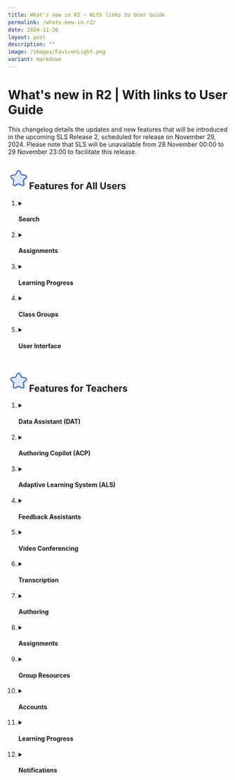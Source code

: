 ```yaml
---
title: What's new in R2 – With links to User Guide
permalink: /whats-new-in-r2/
date: 2024-11-26
layout: post
description: ""
image: /images/FaviconLight.png
variant: markdown
---
```

<h1>What's new in R2 | With links to User Guide</h1>
<p>This changelog details the updates and new features that will be introduced in the upcoming SLS Release 2, scheduled for release on November 29, 2024. Please note that SLS will be unavailable from 28 November 00:00 to 29 November 23:00 to facilitate this release.</p>
<h2><img src="/images/Icons/Star.svg" style="width:3rem; display: inline;">Features for All Users</h2>
<ol>
<li><details><summary><h4>Search</h4></summary>
<ul>
<li><strong>New Search Interface</strong>: Teachers and students can use improved filter options, including author/collaborator names, to refine their search results across multiple locations. Search results will now include a preview of the resource content referenced in the search, with search match indicators and search terms bolded in green.</li>
</ul></details></li>

<li><details><summary><h4>Assignments</h4></summary>
<ul>
<li><strong>Page Navigation Anchoring</strong>: The page navigation bar is now anchored to the top, ensuring that page numbers remain visible for paginated activities or quizzes.</li>
<li><strong>Annotations on Media</strong>: Teachers and students can create annotations linked to specific timestamps in video or audio files within assignments. When an annotation is made, a pin indicator will appear on the media player. Clicking the pin will navigate users to the corresponding timestamp. These annotations can also be viewed in the transcript (if generated by the teacher), and media titles will be displayed on the annotation cards.</li>
<li><strong>Annotation Drawer Improvements:</strong> Teachers and students can view notes and annotations clustered by component in the annotation drawer. The drawer will be closed by default in assignments and modules, but users can choose to collapse or expand all annotations. For activities or quizzes with multiple pages, a pagination divider will be included in the drawer. Enhanced anchoring interactions in the annotation drawer will improve navigation between notes, annotations, and content.</li>
<li><strong>Module Loading</strong>: A refresh button has been added to the Interactive Thinking Tool (ITT), discussion boards, and aggregated student responses (teachers only) to update and display new responses, highlighted by a yellow dot.</li>
<li><strong>Tamil E-Dictionary</strong>: Teachers can enable the Tamil E-Dictionary under Module Settings. When enabled, teachers and students can retrieve definitions and audio clips with correct pronunciation of words and add selected words with definitions to their notes and annotations.</li>
</ul>
</details></li>
<li><details><summary><h4>Learning Progress</h4></summary>
<ul>
<li><strong>Tracking Multiple Class Groups</strong>: Teachers and students can select multiple class groups to view students’ learning progress for assignments and self-study modules, as well as generate learning reports for multiple class groups. This also applies to the Adaptive Learning System (ALS).</li>
<li><strong>Custom and MOE-Level Content Maps:</strong> Teachers and students can view both MOE-Level and their own schools’ custom content maps in Learning Progress.</li>
</ul>
</details></li>
<li><details><summary><h4>Class Groups</h4></summary>
<ul>
<li><strong>Data Archival</strong>: Class groups older than four years will be automatically archived.</li>
</ul>
</details></li>
<li><details><summary><h4>User Interface</h4></summary>
<ul>
<li><strong>Table Height</strong>: The maximum height of tables has been optimised to minimise scrolling of the selection bar.</li>
<li><strong>Font Enhancements</strong>: Teachers and students can apply a wider variety of font types in the rich text editor with the inclusion of a new Tamil font and other new English fonts.</li>
</ul>
</details></li>
</ol>
<h2><img src="/images/Icons/Star.svg" style="width:3rem; display: inline;">Features for Teachers</h2>
<ol>
<li><details><summary><h4>Data Assistant (DAT)</h4></summary>
<ul>
<li><strong>Analyse Responses</strong>: This <a target="_blank" href="/teacher-user-guide/assess/analyse-students-responses-with-data-assistant/">new feature</a> allows teachers to ask stock or customised questions about data in the Aggregated Student Response page for Free-Response Questions, the Interactive Thinking Tool (ITT), the discussion boards and forums. Teachers can query data for trends and analysis using customisable queries.</li>
<li><strong>Follow-up</strong>: Teachers can view a list of students clustered based on set criteria and perform follow-up actions like mass-adding comments and/or filtering students. They can also bookmark responses in ITT and add keyword tags to posts in the discussion boards and forums.</li>
</ul>
</details></li>
<li><details><summary><h4>Authoring Copilot (ACP)</h4></summary>
<ul>
<li><strong>Additional Question Types</strong>: Teachers can use <a target="_blank" href="/teacher-user-guide/author/use-authoring-copilot-to-create-new-quizzes/">ACP</a> to generate more question types like Error Editing, Fill-in-the-Blanks and Interactive Thinking Tool.</li>
<li><strong>Suggested Answer for Free Response Questions</strong>: Teachers can generate suggested answers alongside Free Response Questions.</li>
<li><strong>Direct Generation from Component Bar:</strong> Teachers can use <a target="_blank" href="/teacher-user-guide/author/use-authoring-copilot-to-create-new-activities-components/">ACP to generate components</a>  directly from the component bar, and regenerate components based on existing components.</li>
<li><strong>Templates</strong>: Teachers can select MOE or personal templates in SLS for ACP to use in generating sections, activities, quizzes and/or components.</li>
<li><strong>Subject/Level Tagging</strong>: Teachers can now tag subjects and levels independently without content map dependency.</li>
</ul>
</details></li>
<li><details><summary><h4>Adaptive Learning System (ALS)</h4></summary>
<ul>
<li><strong>Prioritisation</strong>: Teachers can select topics/subtopics for ALS to prioritise in recommending to students in class groups, and alert students to these recommendations by sending notifications.</li>
<li><strong>Linked Activities</strong>: Teachers can <a target="_blank" href="/teacher-user-guide/discover/link-activities-in-als-content/">link activities</a>  to be recommended in a series in ALS.</li>
</ul>
</details></li>
<li><details><summary><h4>Feedback Assistants</h4></summary>
<ul>
<li><strong>Combine Feedback Assistants</strong>: Teachers can send students’ responses to both <a target="_blank" href="/teacher-user-guide/assess/add-language-feedback-assistant-for-english/">Language Feedback Assistant for English (LangFA-EL)</a> and <a target="_blank" href="/teacher-user-guide/assess/add-short-answer-feedback-assistant/">Short Answer Feedback Assistant (ShortAnsFA)</a> to allow students to receive more than one type of feedback in a single response.</li>
</ul>
</details></li>
<li><details><summary><h4>Video Conferencing</h4></summary>
<ul>
<li><strong>Google Meet Links</strong>: Teachers can <a target="_blank" href="/teacher-user-guide/collaborate/add-google-meet-link/">create Google Meet video conference links</a> from their linked Google accounts for Class Groups and Assignments, specific to module, section, activity and teams within activities. Unique assignment Google Meet links can be generated by activities or teams for differentiated access. Teachers have the option to set different levels of security — Restricted, Trusted, or Open — based on their preference and use case.</li>
</ul>
</details></li>
<li><details><summary><h4>Transcription</h4></summary>
<ul>
<li><strong>Video/ Audio Transcription</strong>: If <a target="_blank" href="/teacher-user-guide/author/insert-transcript-for-video-audio/">transcription is enabled</a>, teachers can view the entire transcript with timestamps on the audio and video details subpage.</li>
</ul>
</details></li>
<li><details><summary><h4>Authoring</h4></summary>
<ul>
<li><strong>Module Plan</strong>: Teachers can view module, section, activity and quiz notes, as well as descriptions and durations (if applicable) in the Module Plan and print it for use in non-digital&nbsp;lessons.</li>
<li><strong>Split-Page Media</strong>: &nbsp;When splitting PowerPoint files across pages in activities, placeholders will be shown based on the number of slides uploaded, allowing teachers to navigate elsewhere while the media is being processed.</li>
<li><strong>Split YouTube Videos Across Pages</strong>:&nbsp;Teachers can split YouTube videos across pages in an activity based on defined timestamps and set strict start and end times for these videos.</li>
<li><strong>Interactive Response Questions</strong>: Teachers can set interactive response questions that automatically return marks to students after their attempt. These questions can be set by uploading corresponding HTML5 files to the Free-Response Question.</li>
<li><strong>Quiz-level Rubrics</strong>: Teachers can create and apply quiz-level grading rubrics, with the option to hide them before student attempts. After their attempt, students will be able to see their awarded bands from the rubrics.</li>
<li><strong>Rubrics Bands</strong>: The number of rubric bands has been expanded to allow up to 8 bands.</li>
<li><strong>Hiding Quiz Marks</strong>: Teachers can choose to hide quiz marks in the quiz settings, which will hide quiz scores, rubric marks, and marks for each question.</li>
<li><strong>Different Option Marks</strong>: Teachers can now allocate different marks to options in Multiple-Choice Questions (MCQs) and Multiple-Response Questions (MRQs).</li>
<li><strong>Active Learning Process Tagging of Quiz</strong>: Newly-created quizzes will be auto-tagged to “Custom” instead of “Facilitate Demonstration of Learning” under Active Learning Process (ALP).</li>
<li><strong>Automated Tagging</strong>: Module tags will be automatically applied to newly-created sections, and section tags will be automatically applied to newly-created components.</li>
</ul>
</details></li>
<li><details><summary><h4>Assignments</h4></summary>
<ul>
<li><strong>Assignment Due Date</strong>: Teachers can now set assignment due date beyond 15 December.</li>
<li><strong>Report Downloading</strong>: Teachers can download assignment marks and responses directly from the class group assignment listing.</li>
</ul>
</details></li>
<li><details><summary><h4>Group Resources</h4></summary>
<ul>
<li><strong>Report Downloading</strong>: Teachers can download resource marks and responses directly from the class group resource listing.</li>
</ul>
</details></li>	
<li><details><summary><h4>Accounts</h4></summary>
<ul>
<li><strong>Account Lock</strong>: Teacher accounts inactive for 90 days will be locked and require reactivation by an Account Manager for security reasons.</li>
</ul>
</details></li>
<li><details><summary><h4>Learning Progress</h4></summary>
<ul>
<li><strong>Error Tracker</strong>: Teachers can use error categories established by MOE Content Approvers to tag specific error types in students’ responses and track them using the Error Tracker in Learning Progress. If a question is tagged to a content map with a prescribed list of error tags, teachers can use the auto-complete tag suggestions to easily tag student errors when creating annotation cards. These annotation cards with error tags will be tabulated and displayed under the Learning Progress - Error Tracker of the class group, viewable by both teachers and students.</li>
</ul>
</details></li>
<li><details><summary><h4>Notifications</h4></summary>
<ul>
<li><strong>Comment Notifications</strong>: Teachers can notify students when they add comments in <a target="_blank" href="/teacher-user-guide/collaborate/add-an-interactive-thinking-tool/">Interactive Thinking Tools (ITT)</a>, <a target="_blank" href="/teacher-user-guide/collaborate/add-a-discussion/">discussion boards</a> or <a target="_blank" href="/teacher-user-guide/collaborate/about-the-forum/">class group forums</a>.</li>
<li><strong>Monitor and Notify</strong>: Teachers can select students from the <a target="_blank" href="/teacher-user-guide/assess/monitor-students-responses-in-an-assignment/">Monitor Assignment page</a> to send them custom messages and notifications.</li>
</ul>
</details></li>
</ol>